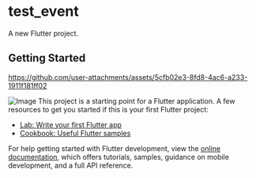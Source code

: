 # test_event

A new Flutter project.

## Getting Started
https://github.com/user-attachments/assets/5cfb02e3-8fd8-4ac6-a233-1911f181ff02

![Image](https://github.com/user-attachments/assets/dab960ac-d973-4ed0-a994-2998aa68b6be)
This project is a starting point for a Flutter application.
A few resources to get you started if this is your first Flutter project:

- [Lab: Write your first Flutter app](https://docs.flutter.dev/get-started/codelab)
- [Cookbook: Useful Flutter samples](https://docs.flutter.dev/cookbook)

For help getting started with Flutter development, view the
[online documentation](https://docs.flutter.dev/), which offers tutorials,
samples, guidance on mobile development, and a full API reference.
